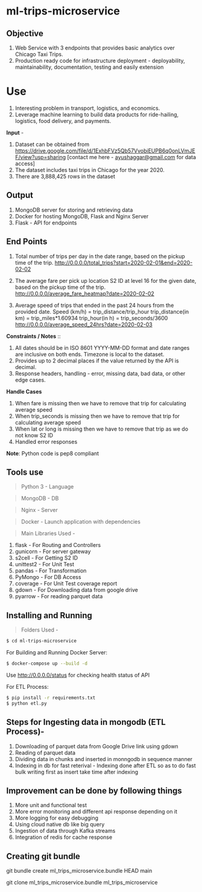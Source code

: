 # ml-trips-microservice

## Objective
1) Web Service with 3 endpoints that provides basic analytics over Chicago Taxi Trips.
2) Production ready code for infrastructure deployment - deployability, maintainability, documentation, testing and easily extension

# Use
1) Interesting problem in transport, logistics, and
economics.
2) Leverage machine learning to build data products for ride-hailing, logistics, food
delivery, and payments.

**Input** -
1) Dataset can be obtained from https://drive.google.com/file/d/1ExhbFVz5Qb57VvobiEUPB6q0onLVmJEF/view?usp=sharing [contact me here - ayushaggar@gmail.com for data access]
2) The dataset includes taxi trips in Chicago for the year 2020.
3) There are 3,888,425 rows in the dataset

## Output
1) MongoDB server for storing and retrieving data
2) Docker for hosting MongoDB, Flask and Nginx Server
3) Flask - API for endpoints

## End Points
1) Total number of trips per day in the date range, based on the pickup time of the trip.
http://0.0.0.0/total_trips?start=2020-02-01&end=2020-02-02

2) The average fare per pick up location S2 ID at level 16 for the given date, based on the pickup
time of the trip.
http://0.0.0.0/average_fare_heatmap?date=2020-02-02

3) Average speed of trips that ended in the past 24 hours from the provided date.
Speed (km/h) = trip_distance/trip_hour
trip_distance(in km) = trip_miles*1.60934
trip_hour(in h) = trip_seconds/3600
http://0.0.0.0/average_speed_24hrs?date=2020-02-03

**Constraints / Notes** ::
1) All dates should be in ISO 8601 YYYY-MM-DD format and date ranges are inclusive on
both ends. Timezone is local to the dataset.
2) Provides up to 2 decimal places if the value returned by the API is decimal.
3) Response headers, handling - error, missing data, bad data, or other edge cases.

**Handle Cases**
1) When fare is missing then we have to remove that trip for calculating average speed
2) When trip_seconds is missing then we have to remove that trip for calculating average speed
3) When lat or long is missing then we have to remove that trip as we do not know S2 ID
3) Handled error responses

**Note**: Python code is pep8 compliant

## Tools use 
> Python 3 - Language

> MongoDB - DB

> Nginx - Server

> Docker - Launch application with dependencies

> Main Libraries Used -
1) flask - For Routing and Controllers
2) gunicorn - For server gateway
3) s2cell - For Getting S2 ID
4) unittest2 - For Unit Test
5) pandas - For Transformation
6) PyMongo - For DB Access
7) coverage - For Unit Test coverage report
8) gdown - For Downloading data from google drive
9) pyarrow - For reading parquet data

## Installing and Running

> Folders Used -
```sh
$ cd ml-trips-microservice
``` 

For Building and Running Docker Server:
```sh
$ docker-compose up --build -d
``` 

Use http://0.0.0.0/status for checking health status of API

For ETL Process:
```sh
$ pip install -r requirements.txt
$ python etl.py
``` 

## Steps for Ingesting data in mongodb (ETL Process)-
1) Downloading of parquet data from Google Drive link using gdown
2) Reading of parquet data
3) Dividing data in chunks and inserted in monngodb in sequence manner
4) Indexing in db for fast reterival - Indexing done after ETL so as to do fast bulk writing first as insert take time after indexing

## Improvement can be done by following things
1) More unit and functional test
2) More error monitoring and different api response depending on it
3) More logging for easy debugging
4) Using cloud native db like big query
5) Ingestion of data through Kafka streams
6) Integration of redis for cache response

## Creating git bundle
git bundle create ml_trips_microservice.bundle HEAD main

git clone ml_trips_microservice.bundle ml_trips_microservice
